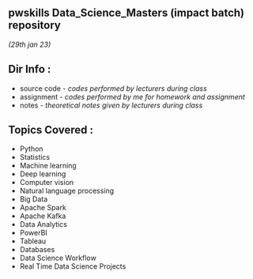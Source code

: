 ## pwskills Data_Science_Masters (impact batch) repository 

_(29th jan 23)_

## Dir Info :
- source code - _codes performed by lecturers during class_
- assignment - _codes performed by me for homework and assignment_
- notes - _theoretical notes given by lecturers during class_
  
## Topics Covered :
- Python
- Statistics
- Machine learning
- Deep learning
- Computer vision
- Natural language processing
- Big Data
- Apache Spark
- Apache Kafka
- Data Analytics
- PowerBI
- Tableau
- Databases
- Data Science Workflow
- Real Time Data Science Projects
